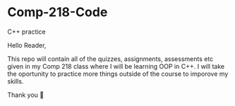 # Comp-218-Code
C++ practice

Hello Reader,

This repo will contain all of the quizzes, assignments, assessments etc given in my Comp 218 class where I will be learning OOP in C++. I will take the oportunity to practice more things outside of the course to imporove my skills.

Thank you 🙏
